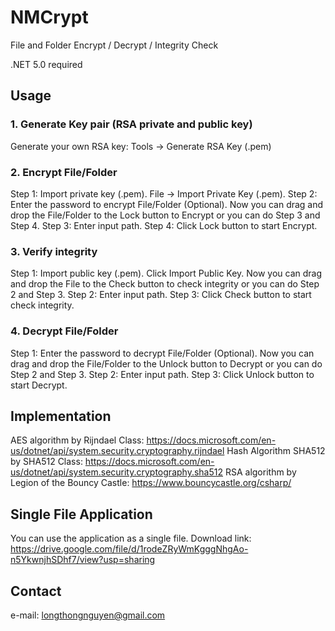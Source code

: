 # NMCrypt
File and Folder Encrypt / Decrypt / Integrity Check

.NET 5.0 required

## Usage
### 1. Generate Key pair (RSA private and public key)
Generate your own RSA key:
Tools -> Generate RSA Key (.pem)

### 2. Encrypt File/Folder
Step 1: Import private key (.pem). File -> Import Private Key (.pem).
Step 2: Enter the password to encrypt File/Folder (Optional).
Now you can drag and drop the File/Folder to the Lock button to Encrypt or you can do Step 3 and Step 4.
Step 3: Enter input path.
Step 4: Click Lock button to start Encrypt.

### 3. Verify integrity
Step 1: Import public key (.pem). Click Import Public Key.
Now you can drag and drop the File to the Check button to check integrity or you can do Step 2 and Step 3.
Step 2: Enter input path.
Step 3: Click Check button to start check integrity.

### 4. Decrypt File/Folder
Step 1: Enter the password to decrypt File/Folder (Optional).
Now you can drag and drop the File/Folder to the Unlock button to Decrypt or you can do Step 2 and Step 3.
Step 2: Enter input path.
Step 3: Click Unlock button to start Decrypt.

## Implementation
AES algorithm by Rijndael Class: https://docs.microsoft.com/en-us/dotnet/api/system.security.cryptography.rijndael
Hash Algorithm SHA512 by SHA512 Class: https://docs.microsoft.com/en-us/dotnet/api/system.security.cryptography.sha512
RSA algorithm by Legion of the Bouncy Castle: https://www.bouncycastle.org/csharp/

## Single File Application
You can use the application as a single file.
Download link: https://drive.google.com/file/d/1rodeZRyWmKgggNhgAo-n5YkwnjhSDhf7/view?usp=sharing

## Contact
e-mail: longthongnguyen@gmail.com
